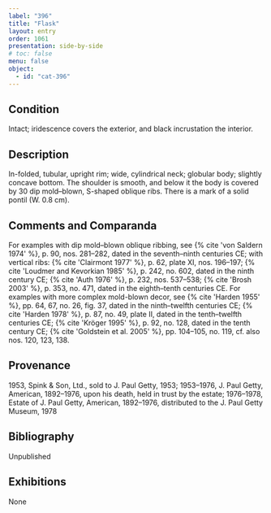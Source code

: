 ```yaml
---
label: "396"
title: "Flask"
layout: entry
order: 1061
presentation: side-by-side
# toc: false
menu: false
object:
  - id: "cat-396"
---
```


## Condition

Intact; iridescence covers the exterior, and black incrustation the interior.

## Description

In-folded, tubular, upright rim; wide, cylindrical neck; globular body; slightly concave bottom. The shoulder is smooth, and below it the body is covered by 30 dip mold–blown, S-shaped oblique ribs. There is a mark of a solid pontil (W. 0.8 cm).

## Comments and Comparanda

For examples with dip mold–blown oblique ribbing, see {% cite 'von Saldern 1974' %}, p. 90, nos. 281–282, dated in the seventh–ninth centuries CE; with vertical ribs: {% cite 'Clairmont 1977' %}, p. 62, plate XI, nos. 196–197; {% cite 'Loudmer and Kevorkian 1985' %}, p. 242, no. 602, dated in the ninth century CE; {% cite 'Auth 1976' %}, p. 232, nos. 537–538; {% cite 'Brosh 2003' %}, p. 353, no. 471, dated in the eighth–tenth centuries CE. For examples with more complex mold-blown decor, see {% cite 'Harden 1955' %}, pp. 64, 67, no. 26, fig. 37, dated in the ninth–twelfth centuries CE; {% cite 'Harden 1978' %}, p. 87, no. 49, plate II, dated in the tenth–twelfth centuries CE; {% cite 'Kröger 1995' %}, p. 92, no. 128, dated in the tenth century CE; {% cite 'Goldstein et al. 2005' %}, pp. 104–105, no. 119, cf. also nos. 120, 123, 138.

## Provenance

1953, Spink & Son, Ltd., sold to J. Paul Getty, 1953; 1953–1976, J. Paul Getty, American, 1892–1976, upon his death, held in trust by the estate; 1976–1978, Estate of J. Paul Getty, American, 1892–1976, distributed to the J. Paul Getty Museum, 1978

## Bibliography

Unpublished

## Exhibitions

None
